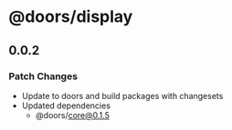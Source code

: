 # @doors/display

## 0.0.2

### Patch Changes

- Update to doors and build packages with changesets
- Updated dependencies
  - @doors/core@0.1.5
